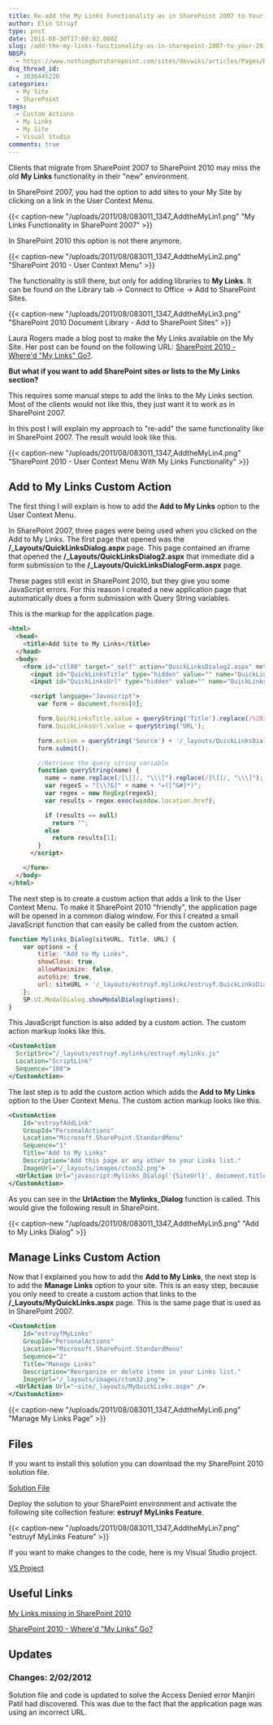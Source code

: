 ```yaml
---
title: Re-add the My Links Functionality as in SharePoint 2007 to Your 2010 Site
author: Elio Struyf
type: post
date: 2011-08-30T17:00:03.000Z
slug: /add-the-my-links-functionality-as-in-sharepoint-2007-to-your-2010-site/
NBSP:
  - https://www.nothingbutsharepoint.com/sites/devwiki/articles/Pages/Re-add-the-My-Links-Functionality-as-in-SharePoint-2007-to-Your-2010-Site.aspx
dsq_thread_id:
  - 3836445220
categories:
  - My Site
  - SharePoint
tags:
  - Custom Actions
  - My Links
  - My Site
  - Visual Studio
comments: true
---
```


Clients that migrate from SharePoint 2007 to SharePoint 2010 may miss the old **My Links** functionality in their "new" environment.

In SharePoint 2007, you had the option to add sites to your My Site by clicking on a link in the User Context Menu.

{{< caption-new "/uploads/2011/08/083011_1347_AddtheMyLin1.png" "My Links Functionality in SharePoint 2007" >}}

In SharePoint 2010 this option is not there anymore.

{{< caption-new "/uploads/2011/08/083011_1347_AddtheMyLin2.png" "SharePoint 2010 - User Context Menu" >}}

The functionality is still there, but only for adding libraries to **My Links**. It can be found on the Library tab -> Connect to Office -> Add to SharePoint Sites.

{{< caption-new "/uploads/2011/08/083011_1347_AddtheMyLin3.png" "SharePoint 2010 Document Library - Add to SharePoint Sites" >}}

Laura Rogers made a blog post to make the My Links available on the My Site. Her post can be found on the following URL: [SharePoint 2010 - Where'd "My Links" Go?](http://www.sharepoint911.com/blogs/laura/Lists/Posts/Post.aspx?List=676af157-7d96-4e15-a987-54b8a3e4d948&ID=74).

**But what if you want to add SharePoint sites or lists to the My Links section?**

This requires some manual steps to add the links to the My Links section. Most of the clients would not like this, they just want it to work as in SharePoint 2007.

In this post I will explain my approach to "re-add" the same functionality like in SharePoint 2007. The result would look like this.

{{< caption-new "/uploads/2011/08/083011_1347_AddtheMyLin4.png" "SharePoint 2010 - User Context Menu With My Links Functionality" >}}

## Add to My Links Custom Action

The first thing I will explain is how to add the **Add to My Links** option to the User Context Menu.

In SharePoint 2007, three pages were being used when you clicked on the Add to My Links. The first page that opened was the **/_Layouts/QuickLinksDialog.aspx** page. This page contained an iframe that opened the **/_Layouts/QuickLinksDialog2.aspx** that immediate did a form submission to the **/_Layouts/QuickLinksDialogForm.aspx** page.

These pages still exist in SharePoint 2010, but they give you some JavaScript errors. For this reason I created a new application page that automatically does a form submission with Query String variables.

This is the markup for the application page.

```html
<html>
  <head>
    <title>Add Site to My Links</title>
  </head>
  <body>
    <form id="ctl00" target="_self" action="QuickLinksDialog2.aspx" method="post" name="ctl00">
      <input id="QuickLinksTitle" type="hidden" value="" name="QuickLinksTitle">
      <input id="QuickLinksUrl" type="hidden" value="" name="QuickLinksUrl">

      <script language="Javascript">
        var form = document.forms[0];

        form.QuickLinksTitle.value = queryString('Title').replace(/%20/g, " ");
        form.QuickLinksUrl.value = queryString('URL');

        form.action = queryString('Source') + '/_layouts/QuickLinksDialogForm.aspx';
        form.submit();

        //Retrieve the query string variable
        function queryString(name) {
          name = name.replace(/[\[]/, "\\\[").replace(/[\]]/, "\\\]");
          var regexS = "[\\?&]" + name + "=([^&#]*)";
          var regex = new RegExp(regexS);
          var results = regex.exec(window.location.href);

          if (results == null)
            return "";
          else
            return results[1];
        }
      </script>

    </form>
  </body>
</html>
```


The next step is to create a custom action that adds a link to the User Context Menu. To make it SharePoint 2010 "friendly", the application page will be opened in a common dialog window. For this I created a small JavaScript function that can easily be called from the custom action.


```javascript
function Mylinks_Dialog(siteURL, Title, URL) {
    var options = {
        title: "Add to My Links",
        showClose: true,
        allowMaximize: false,
        autoSize: true,
        url: siteURL + '/_layouts/estruyf.mylinks/estruyf.QuickLinksDialog.aspx?Title=' + Title + '&URL=' + URL + '&Source=' + siteURL
    };
    SP.UI.ModalDialog.showModalDialog(options);
}
```


This JavaScript function is also added by a custom action. The custom action markup looks like this.


```xml
<CustomAction
  ScriptSrc="/_layouts/estruyf.mylinks/estruyf.mylinks.js"
  Location="ScriptLink"
  Sequence="100">
</CustomAction>
```


The last step is to add the custom action which adds the **Add to My Links** option to the User Context Menu. The custom action markup looks like this.


```xml
<CustomAction
    Id="estruyfAddLink"
    GroupId="PersonalActions"
    Location="Microsoft.SharePoint.StandardMenu"
    Sequence="1"
    Title="Add to My Links"
    Description="Add this page or any other to your Links list."
    ImageUrl="/_layouts/images/ctoa32.png">
  <UrlAction Url="javascript:Mylinks_Dialog('{SiteUrl}', document.title, window.location.href);" />
</CustomAction>
```


As you can see in the **UrlAction** the **Mylinks_Dialog** function is called. This would give the following result in SharePoint.

{{< caption-new "/uploads/2011/08/083011_1347_AddtheMyLin5.png" "Add to My Links Dialog" >}}

## Manage Links Custom Action

Now that I explained you how to add the **Add to My Links**, the next step is to add the **Manage Links** option to your site. This is an easy step, because you only need to create a custom action that links to the **/_Layouts/MyQuickLinks.aspx** page. This is the same page that is used as in SharePoint 2007.


```xml
<CustomAction
    Id="estruyfMyLinks"
    GroupId="PersonalActions"
    Location="Microsoft.SharePoint.StandardMenu"
    Sequence="2"
    Title="Manage Links"
    Description="Reorganize or delete items in your Links list."
    ImageUrl="/_layouts/images/ctom32.png">
  <UrlAction Url="~site/_layouts/MyQuickLinks.aspx" />
</CustomAction>
```


{{< caption-new "/uploads/2011/08/083011_1347_AddtheMyLin6.png" "Manage My Links Page" >}}

## Files

If you want to install this solution you can download the my SharePoint 2010 solution file.

[Solution File](/uploads/2012/02/estruyf.MyLinks.Solution.File_.zip)

Deploy the solution to your SharePoint environment and activate the following site collection feature: **estruyf MyLinks Feature**.

{{< caption-new "/uploads/2011/08/083011_1347_AddtheMyLin7.png" "estruyf MyLinks Feature" >}}

If you want to make changes to the code, here is my Visual Studio project.

[VS Project](/uploads/2011/08/estruyf.MyLinks.VS_.Project.zip)

## Useful Links

[My Links missing in SharePoint 2010](http://sharepointreporter.wordpress.com/2010/10/21/my-links-missing-in-sharepoint-2010/)

[SharePoint 2010 - Where'd "My Links" Go?](http://www.sharepoint911.com/blogs/laura/Lists/Posts/Post.aspx?List=676af157-7d96-4e15-a987-54b8a3e4d948&ID=74)

## Updates

### Changes: 2/02/2012

Solution file and code is updated to solve the Access Denied error Manjiri Patil had discovered. This was due to the fact that the application page was using an incorrect URL.
